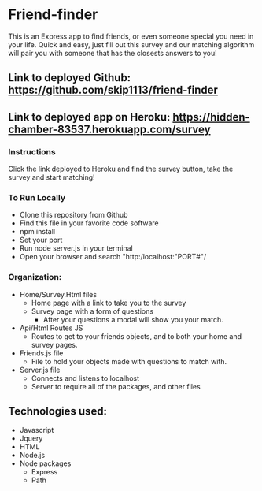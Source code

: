# Friend-finder
This is an Express app to find friends, or even someone special you need in your life. Quick and easy, just fill out this survey and our matching algorithm will pair you with someone that has the closests answers to you!

## Link to deployed Github: https://github.com/skip1113/friend-finder
## Link to deployed app on Heroku: https://hidden-chamber-83537.herokuapp.com/survey

### Instructions
Click the link deployed to Heroku and find the survey button, take the survey and start matching!
### To Run Locally
* Clone this repository from Github
* Find this file in your favorite code software
* npm install
* Set your port
* Run node server.js in your terminal 
* Open your browser and search "http:/localhost:"PORT#"/

### Organization:
* Home/Survey.Html files
    * Home page with a link to take you to the survey
    * Survey page with a form of questions 
        * After your questions a modal will show you your match.
* Api/Html Routes JS
    * Routes to get to your friends objects, and to both your home and survey pages.
* Friends.js file
    * File to hold your objects made with questions to match with.
* Server.js file
    * Connects and listens to localhost
    * Server to require all of the packages, and other files

## Technologies used:
* Javascript
* Jquery
* HTML
* Node.js
* Node packages
    * Express
    * Path